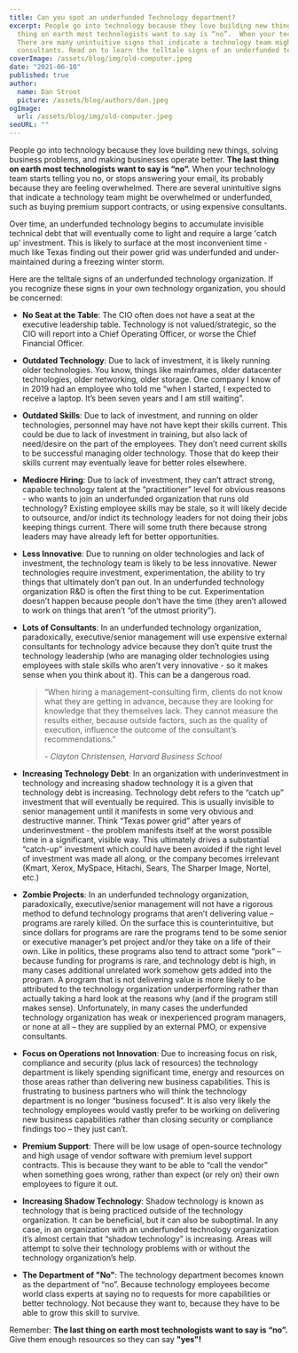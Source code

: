 ```yaml
---
title: Can you spot an underfunded Technology department?
excerpt: People go into technology because they love building new things, solving business problems, and making businesses operate better. The last 
  thing on earth most technologists want to say is “no”.  When your technology team starts telling you no it may be that they are feeling overwhelmed.  
  There are many unintuitive signs that indicate a technology team might be overwhelmed or underfunded, such as buying premium support contracts, or using expensive 
  consultants. Read on to learn the telltale signs of an underfunded technology organization.
coverImage: /assets/blog/img/old-computer.jpeg
date: "2021-06-10"
published: true
author:
  name: Dan Stroot
  picture: /assets/blog/authors/dan.jpeg
ogImage:
  url: /assets/blog/img/old-computer.jpeg
seoURL: ""
---
```


People go into technology because they love building new things, solving business problems, and making businesses operate better.  **The last thing on earth most technologists want to say is “no”.**  When your technology team starts telling you no, or stops answering your email, its probably because they are feeling overwhelmed.  There are several unintuitive signs that indicate a technology team might be overwhelmed or underfunded, such as buying premium support contracts, or using expensive consultants.  

Over time, an underfunded technology begins to accumulate invisible technical debt that will eventually come to light and require a large 'catch up' investment. This is likely to surface at the most inconvenient time - much like Texas finding out their power grid was underfunded and under-maintained during a freezing winter storm.  

Here are the telltale signs of an underfunded technology organization.  If you recognize these signs in your own technology organization, you should be concerned:

* **No Seat at the Table**: The CIO often does not have a seat at the executive leadership table.  Technology is not valued/strategic, so the CIO will report into a Chief Operating Officer, or worse the Chief Financial Officer.
* **Outdated Technology**: Due to lack of investment, it is likely running older technologies.  You know, things like mainframes, older datacenter technologies, older networking, older storage.  One company I know of in 2019 had an employee who told me “when I started, I expected to receive a laptop.  It’s been seven years and I am still waiting”.
* **Outdated Skills**: Due to lack of investment, and running on older technologies, personnel may have not have kept their skills current.  This could be due to lack of investment in training, but also lack of need/desire on the part of the employees.  They don’t need current skills to be successful managing older technology.  Those that do keep their skills current may eventually leave for better roles elsewhere.
* **Mediocre Hiring**: Due to lack of investment, they can’t attract strong, capable technology talent at the “practitioner” level for obvious reasons - who wants to join an underfunded organization that runs old technology? Existing employee skills may be stale, so it will likely decide to outsource, and/or indict its technology leaders for not doing their jobs keeping things current. There will some truth there because strong leaders may have already left for better opportunities.  
* **Less Innovative**: Due to running on older technologies and lack of investment, the technology team is likely to be less innovative.  Newer technologies require investment, experimentation, the ability to try things that ultimately don’t pan out.  In an underfunded technology organization R&D is often the first thing to be cut.  Experimentation doesn’t happen because people don’t have the time (they aren’t allowed to work on things that aren’t “of the utmost priority”).
* **Lots of Consultants**: In an underfunded technology organization, paradoxically, executive/senior management will use expensive external consultants for technology advice because they don’t quite trust the technology leadership (who are managing older technologies using employees with stale skills who aren’t very innovative - so it makes sense when you think about it).  This can be a dangerous road.  

  >“When hiring a management-consulting firm, clients do not know what they are getting in advance, because they are looking for knowledge that they themselves lack. They cannot measure the results either, because outside factors, such as the quality of execution, influence the outcome of the consultant’s recommendations.”
  >
  >   <cite>- Clayton Christensen, Harvard Business School</cite>
  
* **Increasing Technology Debt**: In an organization with underinvestment in technology and increasing shadow technology it is a given that technology debt is increasing.  Technology debt refers to the “catch up” investment that will eventually be required. This is usually invisible to senior management until it manifests in some very obvious and destructive manner. Think “Texas power grid” after years of underinvestment - the problem manifests itself at the worst possible time in a significant, visible way.  This ultimately drives a substantial “catch-up” investment which could have been avoided if the right level of investment was made all along, or the company becomes irrelevant (Kmart, Xerox, MySpace, Hitachi, Sears, The Sharper Image, Nortel, etc.)
* **Zombie Projects**: In an underfunded technology organization, paradoxically, executive/senior management will not have a rigorous method to defund technology programs that aren’t delivering value – programs are rarely killed.  On the surface this is counterintuitive, but since dollars for programs are rare the programs tend to be some senior or executive manager’s pet project and/or they take on a life of their own.  Like in politics, these programs also tend to attract some “pork” – because funding for programs is rare, and technology debt is high, in many cases additional unrelated work somehow gets added into the program.  A program that is not delivering value is more likely to be attributed to the technology organization underperforming rather than actually taking a hard look at the reasons why (and if the program still makes sense).  Unfortunately, in many cases the underfunded technology organization has weak or inexperienced program managers, or none at all – they are supplied by an external PMO, or expensive consultants.  
* **Focus on Operations not Innovation**: Due to increasing focus on risk, compliance and security (plus lack of resources) the technology department is likely spending significant time, energy and resources on those areas rather than delivering new business capabilities.  This is frustrating to business partners who will think the technology department is no longer “business focused”.  It is also very likely the technology employees would vastly prefer to be working on delivering new business capabilities rather than closing security or compliance findings too – they just can’t.  
* **Premium Support**: There will be low usage of open-source technology and high usage of vendor software with premium level support contracts.  This is because they want to be able to “call the vendor” when something goes wrong, rather than expect (or rely on) their own employees to figure it out.  
* **Increasing Shadow Technology**: Shadow technology is known as technology that is being practiced outside of the technology organization.  It can be beneficial, but it can also be suboptimal.  In any case, in an organization with an underfunded technology organization it’s almost certain that “shadow technology” is increasing.  Areas will attempt to solve their technology problems with or without the technology organization’s help.  
* **The Department of "No"**: The technology department becomes known as the department of “no”.  Because technology employees become world class experts at saying no to requests for more capabilities or better technology. Not because they want to, because they have to be able to grow this skill to survive.  

Remember: **The last thing on earth most technologists want to say is “no”.**  Give them enough resources so they can say **"yes"!**
